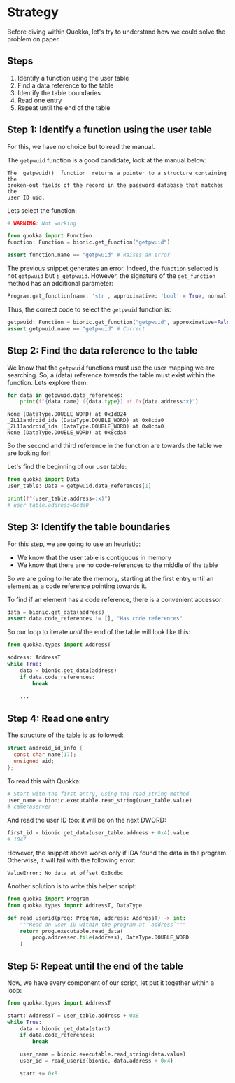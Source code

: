 # Strategy

Before diving within Quokka, let's try to understand how we could solve the problem on paper.

## Steps
1. Identify a function using the user table
2. Find a data reference to the table
3. Identify the table boundaries
4. Read one entry
5. Repeat until the end of the table


## Step 1: Identify a function using the user table

For this, we have no choice but to read the manual.

The `getpwuid` function is a good candidate, look at the manual below:

```text
The  getpwuid()  function  returns a pointer to a structure containing the
broken-out fields of the record in the password database that matches  the
user ID uid.
```

Lets select the function:

```python
# WARNING: Not working

from quokka import Function
function: Function = bionic.get_function("getpwuid")

assert function.name == "getpwuid" # Raises an error
```

The previous snippet generates an error. Indeed, the `function` selected is not `getpwuid` but `j_getpwuid`.
However, the signature of the `get_function` method has an additional parameter:

```python
Program.get_function(name: 'str', approximative: 'bool' = True, normal: 'bool' = False) -> 'quokka.Function'
```

Thus, the correct code to select the `getpwuid` function is:

```python
getpwuid: Function = bionic.get_function("getpwuid", approximative=False)
assert getpwuid.name == "getpwuid" # Correct
```

## Step 2: Find the data reference to the table

We know that the `getpwuid` functions must use the user mapping we are searching. So, a (data) reference towards the 
table must exist within the function. Lets explore them:

```python
for data in getpwuid.data_references:
    print(f"{data.name} ({data.type}) at 0x{data.address:x}")
```

```shell
None (DataType.DOUBLE_WORD) at 0x1d024
_ZL11android_ids (DataType.DOUBLE_WORD) at 0x8cda0
_ZL11android_ids (DataType.DOUBLE_WORD) at 0x8cda0
None (DataType.DOUBLE_WORD) at 0x8cda4
```
So the second and third reference in the function are towards the table we are looking for!

Let's find the beginning of our user table:

```python
from quokka import Data
user_table: Data = getpwuid.data_references[1]

print(f"{user_table.address=:x}")
# user_table.address=8cda0
```

## Step 3: Identify the table boundaries

For this step, we are going to use an heuristic: 
* We know that the user table is contiguous in memory
* We know that there are no code-references to the middle of the table

So we are going to iterate the memory, starting at the first entry until an element as a code reference pointing 
towards it.

To find if an element has a code reference, there is a convenient accessor:

```python
data = bionic.get_data(address)
assert data.code_references != [], "Has code references"
```

So our loop to iterate _until_ the end of the table will look like this:

```python
from quokka.types import AddressT

address: AddressT
while True:
    data = bionic.get_data(address)
    if data.code_references:
        break
        
    ...
```

## Step 4: Read one entry

The structure of the table is as followed:
```c
struct android_id_info {
  const char name[17];
  unsigned aid;
};
```

To read this with Quokka:

```python
# Start with the first entry, using the read_string method
user_name = bionic.executable.read_string(user_table.value)
# cameraserver
```

And read the user ID too: it will be on the next DWORD:
```python
first_id = bionic.get_data(user_table.address + 0x4).value
# 1047
```

However, the snippet above works only if IDA found the data in the program. Otherwise, it will fail with the following
error:

```shell
ValueError: No data at offset 0x8cdbc
```

Another solution is to write this helper script:
```python
from quokka import Program
from quokka.types import AddressT, DataType

def read_userid(prog: Program, address: AddressT) -> int:
    """Read an user ID within the program at `address`"""
    return prog.executable.read_data(
        prog.addresser.file(address), DataType.DOUBLE_WORD
    )
```

## Step 5: Repeat until the end of the table

Now, we have every component of our script, let put it together within a loop:

```python hl_lines="9 10"
from quokka.types import AddressT

start: AddressT = user_table.address + 0x8
while True:
    data = bionic.get_data(start)
    if data.code_references:
        break

    user_name = bionic.executable.read_string(data.value)
    user_id = read_userid(bionic, data.address + 0x4)

    start += 0x8
```

